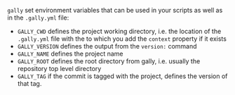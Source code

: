 `gally` set environment variables that can be used in your scripts as well as
in the `.gally.yml` file:

- `GALLY_CWD` defines the project working directory, i.e. the location of the
  `.gally.yml` file with the to which you add the `context` property if it exists
- `GALLY_VERSION` defines the output from the `version:` command
- `GALLY_NAME` defines the project name
- `GALLY_ROOT` defines the root directory from gally, i.e. usually the repository
  top level directory
- `GALLY_TAG` if the commit is tagged with the project, defines the version of
  that tag.
